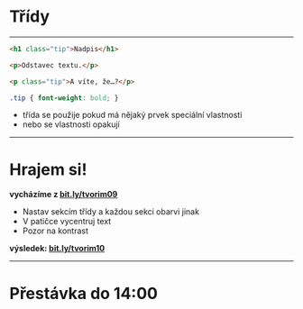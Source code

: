 <!-- .slide: data-state="c-slide-inter" -->

# Třídy

---

```html
<h1 class="tip">Nadpis</h1>

<p>Odstavec textu.</p>

<p class="tip">A víte, že…?</p>
```
<!-- .element: class="c-text-md " contenteditable="true" -->

```css
.tip { font-weight: bold; }
```
<!-- .element: class="c-text-md " contenteditable="true" -->

>>>
* třída se použije pokud má nějaký prvek speciální vlastnosti
* nebo se vlastnosti opakují

---

<!-- .slide: data-state="c-slide-task" -->

# Hrajem si!

**vycházíme z [bit.ly/tvorim09](http://bit.ly/tvorim09)**

* Nastav sekcím třídy a každou sekci obarvi jinak
* V patičce vycentruj text
* Pozor na kontrast

**výsledek: [bit.ly/tvorim10](http://bit.ly/tvorim10)** 
<!-- .element: class="c-text-xs" -->

---

<!-- .slide: data-state="c-slide-break" -->

# Přestávka do 14:00
